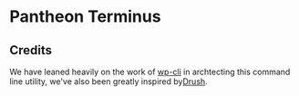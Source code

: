 Pantheon Terminus
=================

Credits
-------
We have leaned heavily on the work of [wp-cli](http://wp-cli.org/) in archtecting this command line utility, we've also been greatly inspired by[Drush](http://drush.ws/).
